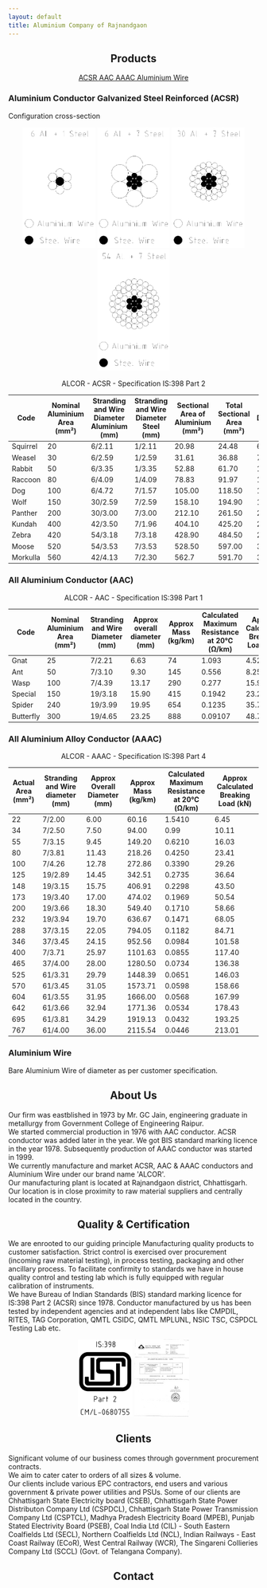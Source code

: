 ```yaml
---
layout: default
title: Aluminium Company of Rajnandgaon
---
```

## <a id="products"><center>Products</center></a>

<center>
<a href="#acsr">ACSR  </a>
<a href="#aac">  AAC  </a>
<a href="#aaac">  AAAC  </a>
<a href="#alwire">  Aluminium Wire</a>
</center>

### <a id="acsr">Aluminium Conductor Galvanized Steel Reinforced (ACSR)</a>

Configuration cross-section

<p align="center">
<img width="146.1" height="243" src="/img/acsr61.png">
<img width="146.1" height="243" src="/img/acsr67.png">
<img width="146.1" height="243" src="/img/acsr307.png">
<img width="146.1" height="243" src="/img/acsr547.png">
</p>

<center>ALCOR - ACSR - Specification IS:398 Part 2</center>

|Code|Nominal Aluminium Area (mm²)|Stranding and Wire Diameter Aluminium (mm)|Stranding and Wire Diameter Steel (mm)|Sectional Area of Aluminium (mm²)|Total Sectional Area (mm²)|Approx Diameter (mm)|Approx Mass (kg/km)|Calculated Maximum Resistance at 20℃ (Ω/km) |Approx Calculated Breaking Load (kN)|
|-----|-----|-----|-----|-----|-----|-----|-----|-----|-----|
|Squirrel|20|6/2.11|1/2.11|20.98|24.48|6.33|85|1.394|7.61|
|Weasel|30|6/2.59|1/2.59|31.61|36.88|7.77|128|0.9289|11.12|
|Rabbit|50|6/3.35|1/3.35|52.88|61.70|10.05|214|0.5524|18.25|
|Raccoon|80|6/4.09|1/4.09|78.83|91.97|12.27|319|0.3712|26.91|
|Dog|100|6/4.72|7/1.57|105.00|118.50|14.15|393|0.2792|32.41|
|Wolf|150|30/2.59|7/2.59|158.10|194.90|18.13|726|0.1871|67.34|
|Panther|200|30/3.00|7/3.00|212.10|261.50|21.00|974|0.1390|89.67|
|Kundah|400|42/3.50|7/1.96|404.10|425.20|26.88|1281|0.07311|88.79|
|Zebra|420|54/3.18|7/3.18|428.90|484.50|28.62|1621|0.06868|130.32|
|Moose|520|54/3.53|7/3.53|528.50|597.00|31.77|1998|0.05595|159.60|
|Morkulla|560|42/4.13|7/2.30|562.7|591.70|31.68|1787|0.05231|120.16|



### <a id="aac">All Aluminium Conductor (AAC)</a>

<center>ALCOR - AAC - Specification IS:398 Part 1</center>

|Code|Nominal Aluminium Area (mm²)|Stranding and Wire Diameter (mm)|Approx overall diameter (mm)|Approx Mass (kg/km)|Calculated Maximum Resistance at 20℃ (Ω/km)|Approx Calculated Breaking Load (kN)|
|-----|-----|-----|-----|-----|-----|-----|
|Gnat|25|7/2.21|6.63|74|1.093|4.52|
|Ant|50|7/3.10|9.30|145|0.556|8.25|
|Wasp|100|7/4.39|13.17|290|0.277|15.96|
|Special|150|19/3.18|15.90|415|0.1942|23.28|
|Spider|240|19/3.99|19.95|654|0.1235|35.74|
|Butterfly|300|19/4.65|23.25|888|0.09107|48.74|

### <a id="aaac">All Aluminium Alloy Conductor (AAAC)</a>

<center>ALCOR - AAAC - Specification IS:398 Part 4</center>

|Actual Area (mm²)|Stranding and Wire diameter (mm)|Approx Overall Diameter (mm)|Approx Mass (kg/km)|Calculated Maximum Resistance at 20℃ (Ω/km)|Approx Calculated Breaking Load (kN)|
|-----|-----|-----|-----|-----|-----|
|22|7/2.00|6.00|60.16|1.5410|6.45|
|34|7/2.50|7.50|94.00|0.99|10.11|
|55|7/3.15|9.45|149.20|0.6210|16.03|
|80|7/3.81|11.43|218.26|0.4250|23.41|
|100|7/4.26|12.78|272.86|0.3390|29.26|
|125|19/2.89|14.45|342.51|0.2735|36.64|
|148|19/3.15|15.75|406.91|0.2298|43.50|
|173|19/3.40|17.00|474.02|0.1969|50.54|
|200|19/3.66|18.30|549.40|0.1710|58.66|
|232|19/3.94|19.70|636.67|0.1471|68.05|
|288|37/3.15|22.05|794.05|0.1182|84.71|
|346|37/3.45|24.15|952.56|0.0984|101.58|
|400|7/3.71|25.97|1101.63|0.0855|117.40|
|465|37/4.00|28.00|1280.50|0.0734|136.38|
|525|61/3.31|29.79|1448.39|0.0651|146.03|
|570|61/3.45|31.05|1573.71|0.0598|158.66|
|604|61/3.55|31.95|1666.00|0.0568|167.99|
|642|61/3.66|32.94|1771.36|0.0534|178.43|
|695|61/3.81|34.29|1919.13|0.0432|193.25|
|767|61/4.00|36.00|2115.54|0.0446|213.01|

### <a id="alwire">Aluminium Wire</a>

Bare Aluminium Wire of diameter as per customer specification. <br/>

## <a id="about"><center>About Us</center></a>

Our firm was eastblished in 1973 by Mr. GC Jain, engineering graduate in metallurgy from Government College of Engineering Raipur.<br/>
We started commercial production in 1976 with AAC conductor. ACSR conductor was added later in the year. We got BIS standard marking licence in the year 1978. Subsequently production of AAAC conductor was started in 1999.<br/>
We currently manufacture and market ACSR, AAC & AAAC conductors and Aluminium Wire under our brand name 'ALCOR'.<br/>
Our manufacturing plant is located at Rajnandgaon district, Chhattisgarh. Our location is in close proximity to raw material suppliers and centrally located in the country.<br/>

## <a id="qc"><center>Quality & Certification</center></a>

We are enrooted to our guiding principle Manufacturing quality products to customer satisfaction. Strict control is exercised over procurement (incoming raw material testing), in process testing, packaging and other ancillary process. To facilitate confirmity to standards we have in house quality control and testing lab which is fully equipped with regular calibration of instruments.<br/>
We have Bureau of Indian Standards (BIS) standard marking licence for IS:398 Part 2 (ACSR) since 1978. Conductor manufactured by us has been tested by independent agencies and at independent labs like CMPDIL, RITES, TAG Corporation, QMTL CSIDC, QMTL MPLUNL, NSIC TSC, CSPDCL Testing Lab etc.<br/>

<p align="center">
<img width="110" height="154" src="/img/bis3982.png">
<img width="109.45" height="154.55" src="/img/alcorbis20-thumb.jpeg">
</p>

## <a id="clients"><center>Clients</center></a>

Significant volume of our business comes through government procurement contracts.<br/>
We aim to cater cater to orders of all sizes & volume.<br/>
Our clients include various EPC contractors, end users and various government & private power utilities and PSUs. Some of our clients are Chhattisgarh State Electricity board (CSEB), Chhattisgarh State Power Distributon Company Ltd (CSPDCL), Chhattisgarh State Power Transmission Company Ltd (CSPTCL), Madhya Pradesh Electricity Board (MPEB), Punjab Stated Electrivity Board (PSEB), Coal India Ltd (CIL) - South Eastern Coalfields Ltd (SECL), Northern Coalfields Ltd (NCL), Indian Railways - East Coast Railway (ECoR), West Central Railway (WCR), The Singareni Collieries Company Ltd (SCCL) (Govt. of Telangana Company).<br/>

## <a id="contact"><center>Contact</center></a>     
